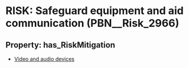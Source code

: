# RISK: __Safeguard equipment and aid communication__ (PBN__Risk_2966)

## Property: has_RiskMitigation

* [Video and audio devices](PBN__Mitigation_1217)

